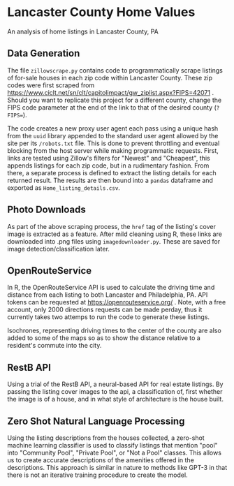 # Lancaster County Home Values
 An analysis of home listings in Lancaster County, PA

## Data Generation

The file `zillowscrape.py` contains code to programmatically scrape listings of for-sale houses in each zip code within Lancaster County. These zip codes were first scraped from https://www.ciclt.net/sn/clt/capitolimpact/gw_ziplist.aspx?FIPS=42071 . Should you want to replicate this project for a different county, change the FIPS code parameter at the end of the link to that of the desired county (`?FIPS=`).   

The code creates a new proxy user agent each pass using a unique hash from the `uuid` library appended to the standard user agent allowed by the site per its `/robots.txt` file. This is done to prevent throttling and eventual blocking from the host server while making programmatic requests. First, links are tested using Zillow's filters for "Newest" and "Cheapest", this appends listings for each zip code, but in a rudimentary fashion. From there, a separate process is defined to extract the listing details for each returned result. The results are then bound into a `pandas` dataframe and exported as `Home_listing_details.csv`.

## Photo Downloads

As part of the above scraping process, the `href` tag of the listing's cover image is extracted as a feature. After mild cleaning using R, these links are downloaded into .png files using `imagedownloader.py`. These are saved for image detection/classification later.

## OpenRouteService

In R, the OpenRouteService API is used to calculate the driving time and distance from each listing to both Lancaster and Philadelphia, PA. API tokens can be requested at https://openrouteservice.org/ . Note, with a free account, only 2000 directions requests can be made perday, thus it currently takes two attemps to run the code to generate these listings.

Isochrones, representing driving times to the center of the county are also added to some of the maps so as to show the distance relative to a resident's commute into the city.

## RestB API

Using a trial of the RestB API, a neural-based API for real estate listings. By passing the listing cover images to the api, a classification of, first whether the image is of a house, and in what style of architecture is the house built.

## Zero Shot Natural Language Processing

Using the listing descriptions from the houses collected, a zero-shot machine learning classifier is used to classify listings that mention "pool" into "Community Pool", "Private Pool", or "Not a Pool" classes. This allows us to create accurate descriptions of the amenities offered in the descriptions. This approach is similar in nature to methods like GPT-3 in that there is not an iterative training procedure to create the model. 
